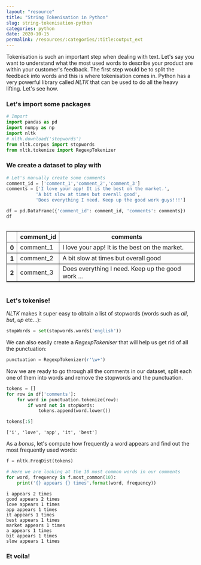 ```yaml
---
layout: "resource"
title: "String Tokenisation in Python"
slug: string-tokenisation-python
categories: python
date: 2020-10-15
permalink: /resources/:categories/:title:output_ext
---
```

Tokenisation is such an important step when dealing with text. Let's say you want to understand what the most used words to describe your product are within your customer's feedback. The first step would be to split the feedback into words and this is where tokenisation comes in. Python has a very powerful library called _NLTK_ that can be used to do all the heavy lifting. Let's see how.

### Let's import some packages


```python
# Import
import pandas as pd
import numpy as np
import nltk
# nltk.download('stopwords')
from nltk.corpus import stopwords
from nltk.tokenize import RegexpTokenizer
```

### We create a dataset to play with


```python
# Let's manually create some comments
comment_id = ['comment_1','comment_2','comment_3']
comments = ['I love your app! It is the best on the market.',
           'A bit slow at times but overall good',
           'Does everything I need. Keep up the good work guys!!!']

df = pd.DataFrame({'comment_id': comment_id, 'comments': comments})
df
```




<div style="overflow-x:auto;">

<table border="1" class="dataframe">
<thead>
<tr>
<th></th>
<th>comment_id</th>
<th>comments</th>
</tr>
</thead>
<tbody>
<tr>
<th>0</th>
<td>comment_1</td>
<td>I love your app! It is the best on the market.</td>
</tr>
<tr>
<th>1</th>
<td>comment_2</td>
<td>A bit slow at times but overall good</td>
</tr>
<tr>
<th>2</th>
<td>comment_3</td>
<td>Does everything I need. Keep up the good work ...</td>
</tr>
</tbody>
</table>
</div>



### Let's tokenise!

_NLTK_ makes it super easy to obtain a list of stopwords (words such as _all_, _but_, _up_ etc...):


```python
stopWords = set(stopwords.words('english'))
```

We can also easily create a _RegexpTokeniser_ that will help us get rid of all the punctuation:


```python
punctuation = RegexpTokenizer(r'\w+')
```

Now we are ready to go through all the comments in our dataset, split each one of them into words and remove the stopwords and the punctuation.


```python
tokens = []
for row in df['comments']:
    for word in punctuation.tokenize(row):
        if word not in stopWords:
            tokens.append(word.lower())

tokens[:5]
```




    ['i', 'love', 'app', 'it', 'best']



As a *bonus*, let's compute how frequently a word appears and find out the most frequently used words:


```python
f = nltk.FreqDist(tokens)

# Here we are looking at the 10 most common words in our comments
for word, frequency in f.most_common(10):
    print('{} appears {} times'.format(word, frequency))
```

    i appears 2 times
    good appears 2 times
    love appears 1 times
    app appears 1 times
    it appears 1 times
    best appears 1 times
    market appears 1 times
    a appears 1 times
    bit appears 1 times
    slow appears 1 times


### Et voila!
